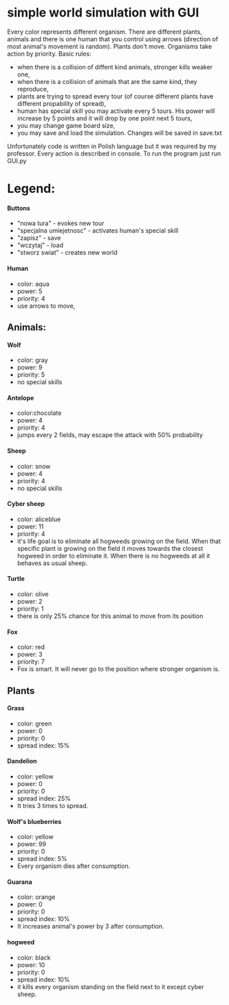 # simple world simulation with GUI

Every color represents different organism. There are different plants, animals and there is
one human that you control using arrows (direction of most animal's movement is random). Plants don't move. Organisms take action by priority. Basic rules:
- when there is a collision of diffent kind animals, stronger kills weaker one,
- when there is a collision of animals that are the same kind, they reproduce,
- plants are trying to spread every tour (of course different plants have different propability of spread),
- human has special skill you may activate every 5 tours. His power will increase by 5 points and it will drop by one point next 5 tours,
- you may change game board size,
- you may save and load the simulation. Changes will be saved in save.txt

Unfortunately code is written in Polish language but it was required by my professor.
Every action is described in console.
To run the program just run GUI.py

# Legend:

#### Buttons
- "nowa tura" - evokes new tour
- "specjalna umiejetnosc" - activates human's special skill
- "zapisz" - save
- "wczytaj" - load
- "stworz swiat" - creates new world

#### Human
- color: aqua
- power: 5
- priority: 4
- use arrows to move,

## Animals:

#### Wolf
- color: gray
- power: 9
- priority: 5
- no special skills

#### Antelope
- color:chocolate
- power: 4
- priority: 4
- jumps every 2 fields, may escape the attack with 50% probability

#### Sheep
- color: snow
- power: 4
- priority: 4
- no special skills

#### Cyber sheep
- color: aliceblue
- power: 11
- priority: 4
- it's life goal is to eliminate all hogweeds growing on the field. When that specific plant is growing on the field it moves towards the closest hogweed in order to eliminate it.
When there is no hogweeds at all it behaves as usual sheep.

#### Turtle
- color: olive
- power: 2
- priority: 1
- there is only 25% chance for this animal to move from its position

#### Fox
- color: red
- power: 3
- priority: 7
- Fox is smart. It will never go to the position where stronger organism is.

## Plants

#### Grass
- color: green
- power: 0
- priority: 0
- spread index: 15%

#### Dandelion
- color: yellow
- power: 0
- priority: 0
- spread index: 25%
- It tries 3 times to spread.

#### Wolf's blueberries
- color: yellow
- power: 99
- priority: 0
- spread index: 5%
- Every organism dies after consumption.

#### Guarana
- color: orange
- power: 0
- priority: 0
- spread index: 10%
- It increases animal's power by 3 after consumption.

#### hogweed
- color: black
- power: 10
- priority: 0
- spread index: 10%
- it kills every organism standing on the field next to it except cyber sheep.


